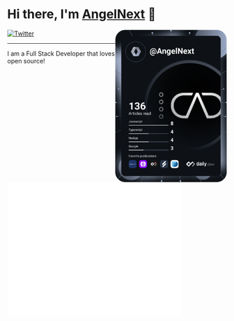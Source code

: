 # Hi there, I'm [AngelNext](https://angelnext.dev/) 👋

<div align="left">
  <a href="https://twitter.com/AngelNext409">
    <img
      src="https://img.shields.io/twitter/follow/AngelNext409?label=Twitter&logo=twitter&style=flat-square&color=1da1f2&logoColor=ffffff"
      alt="Twitter"
    />
  </a>

  <a href="https://app.daily.dev/AngelNext">
     <img 
      	width="256" 
      	align="right"
				src="/devcard.svg" alt="AngelNext's Dev Card"
			/>
   </a>
</div>

<hr>

I am a Full Stack Developer that loves open source!

<img width="400" alt="Metrics" src="/github-metrics.svg"/>

